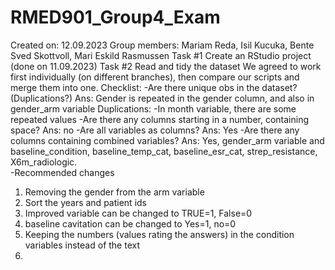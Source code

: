 # RMED901_Group4_Exam 
Created on: 12.09.2023 
Group members: Mariam Reda, Isil Kucuka, Bente Sved Skottvoll, Mari Eskild Rasmussen 
Task #1 Create an RStudio project (done on 11.09.2023)
Task #2 Read and tidy the dataset 
We agreed to work first individually (on different branches), then compare our scripts and merge them into one. 
Checklist: 
-Are there unique obs in the dataset? (Duplications?) 
Ans: Gender is repeated in the gender column, and also in gender_arm variable
Duplications: 
-In month variable, there are some repeated values
-Are there any columns starting in a number, containing space? 
Ans: no
-Are all variables as columns? 
Ans: Yes 
-Are there any columns containing combined variables? 
Ans: Yes, gender_arm variable and baseline_condition, baseline_temp_cat, baseline_esr_cat, strep_resistance, X6m_radiologic.  
-Recommended changes
1) Removing the gender from the arm variable
2) Sort the years and patient ids
3) Improved variable can be changed to TRUE=1, False=0
4) baseline cavitation can be changed to Yes=1, no=0
5) Keeping the numbers (values rating the answers) in the condition variables instead of the text
6) 
